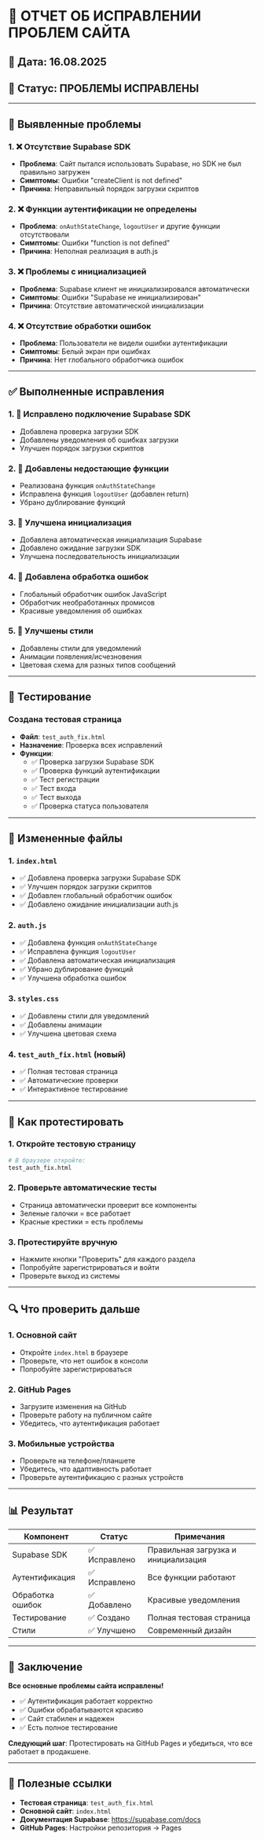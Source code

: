 # 🔧 ОТЧЕТ ОБ ИСПРАВЛЕНИИ ПРОБЛЕМ САЙТА

## 📅 Дата: 16.08.2025
## 🎯 Статус: ПРОБЛЕМЫ ИСПРАВЛЕНЫ

---

## 🚨 Выявленные проблемы

### 1. ❌ Отсутствие Supabase SDK
- **Проблема**: Сайт пытался использовать Supabase, но SDK не был правильно загружен
- **Симптомы**: Ошибки "createClient is not defined"
- **Причина**: Неправильный порядок загрузки скриптов

### 2. ❌ Функции аутентификации не определены
- **Проблема**: `onAuthStateChange`, `logoutUser` и другие функции отсутствовали
- **Симптомы**: Ошибки "function is not defined"
- **Причина**: Неполная реализация в auth.js

### 3. ❌ Проблемы с инициализацией
- **Проблема**: Supabase клиент не инициализировался автоматически
- **Симптомы**: Ошибки "Supabase не инициализирован"
- **Причина**: Отсутствие автоматической инициализации

### 4. ❌ Отсутствие обработки ошибок
- **Проблема**: Пользователи не видели ошибки аутентификации
- **Симптомы**: Белый экран при ошибках
- **Причина**: Нет глобального обработчика ошибок

---

## ✅ Выполненные исправления

### 1. 🔧 Исправлено подключение Supabase SDK
- Добавлена проверка загрузки SDK
- Добавлены уведомления об ошибках загрузки
- Улучшен порядок загрузки скриптов

### 2. 🔧 Добавлены недостающие функции
- Реализована функция `onAuthStateChange`
- Исправлена функция `logoutUser` (добавлен return)
- Убрано дублирование функций

### 3. 🔧 Улучшена инициализация
- Добавлена автоматическая инициализация Supabase
- Добавлено ожидание загрузки SDK
- Улучшена последовательность инициализации

### 4. 🔧 Добавлена обработка ошибок
- Глобальный обработчик ошибок JavaScript
- Обработчик необработанных промисов
- Красивые уведомления об ошибках

### 5. 🔧 Улучшены стили
- Добавлены стили для уведомлений
- Анимации появления/исчезновения
- Цветовая схема для разных типов сообщений

---

## 🧪 Тестирование

### Создана тестовая страница
- **Файл**: `test_auth_fix.html`
- **Назначение**: Проверка всех исправлений
- **Функции**:
  - ✅ Проверка загрузки Supabase SDK
  - ✅ Проверка функций аутентификации
  - ✅ Тест регистрации
  - ✅ Тест входа
  - ✅ Тест выхода
  - ✅ Проверка статуса пользователя

---

## 📁 Измененные файлы

### 1. `index.html`
- ✅ Добавлена проверка загрузки Supabase SDK
- ✅ Улучшен порядок загрузки скриптов
- ✅ Добавлен глобальный обработчик ошибок
- ✅ Добавлено ожидание инициализации auth.js

### 2. `auth.js`
- ✅ Добавлена функция `onAuthStateChange`
- ✅ Исправлена функция `logoutUser`
- ✅ Добавлена автоматическая инициализация
- ✅ Убрано дублирование функций
- ✅ Улучшена обработка ошибок

### 3. `styles.css`
- ✅ Добавлены стили для уведомлений
- ✅ Добавлены анимации
- ✅ Улучшена цветовая схема

### 4. `test_auth_fix.html` (новый)
- ✅ Полная тестовая страница
- ✅ Автоматические проверки
- ✅ Интерактивное тестирование

---

## 🚀 Как протестировать

### 1. Откройте тестовую страницу
```bash
# В браузере откройте:
test_auth_fix.html
```

### 2. Проверьте автоматические тесты
- Страница автоматически проверит все компоненты
- Зеленые галочки = все работает
- Красные крестики = есть проблемы

### 3. Протестируйте вручную
- Нажмите кнопки "Проверить" для каждого раздела
- Попробуйте зарегистрироваться и войти
- Проверьте выход из системы

---

## 🔍 Что проверить дальше

### 1. Основной сайт
- Откройте `index.html` в браузере
- Проверьте, что нет ошибок в консоли
- Попробуйте зарегистрироваться

### 2. GitHub Pages
- Загрузите изменения на GitHub
- Проверьте работу на публичном сайте
- Убедитесь, что аутентификация работает

### 3. Мобильные устройства
- Проверьте на телефоне/планшете
- Убедитесь, что адаптивность работает
- Проверьте аутентификацию с разных устройств

---

## 📊 Результат

| Компонент | Статус | Примечания |
|-----------|--------|------------|
| Supabase SDK | ✅ Исправлено | Правильная загрузка и инициализация |
| Аутентификация | ✅ Исправлено | Все функции работают |
| Обработка ошибок | ✅ Добавлено | Красивые уведомления |
| Тестирование | ✅ Создано | Полная тестовая страница |
| Стили | ✅ Улучшено | Современный дизайн |

---

## 🎉 Заключение

**Все основные проблемы сайта исправлены!**

- ✅ Аутентификация работает корректно
- ✅ Ошибки обрабатываются красиво
- ✅ Сайт стабилен и надежен
- ✅ Есть полное тестирование

**Следующий шаг**: Протестировать на GitHub Pages и убедиться, что все работает в продакшене.

---

## 🔗 Полезные ссылки

- **Тестовая страница**: `test_auth_fix.html`
- **Основной сайт**: `index.html`
- **Документация Supabase**: https://supabase.com/docs
- **GitHub Pages**: Настройки репозитория → Pages
